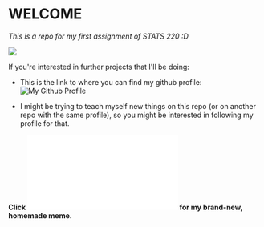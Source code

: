 # WELCOME

_This is a repo for my first assignment of STATS 220 :D_

![](https://media1.giphy.com/media/h8ISB2nUVITEWjVgGo/200.gif)

If you're interested in further projects that I'll be doing:
* This is the link to where you can find my github profile: ![My Github Profile](https://github.com/888atlas)

* I might be trying to teach myself new things on this repo (or on another repo with the same profile), so you might be interested in following my profile for that.

**Click ![here](index.md) for my brand-new, homemade meme.**
